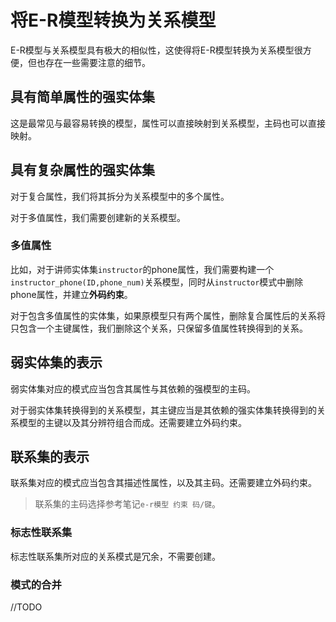 # 将E-R模型转换为关系模型

E-R模型与关系模型具有极大的相似性，这使得将E-R模型转换为关系模型很方便，但也存在一些需要注意的细节。

## 具有简单属性的强实体集

这是最常见与最容易转换的模型，属性可以直接映射到关系模型，主码也可以直接映射。

## 具有复杂属性的强实体集

对于复合属性，我们将其拆分为关系模型中的多个属性。

对于多值属性，我们需要创建新的关系模型。


### 多值属性

比如，对于讲师实体集`instructor`的phone属性，我们需要构建一个`instructor_phone(ID,phone_num)`关系模型，同时从`instructor`模式中删除phone属性，并建立**外码约束**。

对于包含多值属性的实体集，如果原模型只有两个属性，删除复合属性后的关系将只包含一个主键属性，我们删除这个关系，只保留多值属性转换得到的关系。

## 弱实体集的表示

弱实体集对应的模式应当包含其属性与其依赖的强模型的主码。

对于弱实体集转换得到的关系模型，其主键应当是其依赖的强实体集转换得到的关系模型的主键以及其分辨符组合而成。还需要建立外码约束。

## 联系集的表示

联系集对应的模式应当包含其描述性属性，以及其主码。还需要建立外码约束。

>联系集的主码选择参考笔记`e-r模型 约束 码/键`。

### 标志性联系集

标志性联系集所对应的关系模式是冗余，不需要创建。

### 模式的合并

//TODO




